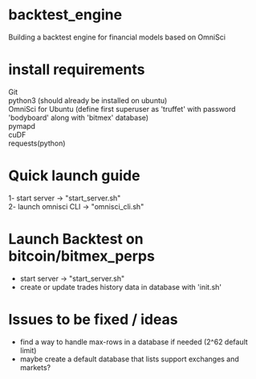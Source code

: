 # backtest_engine
Building a backtest engine for financial models based on OmniSci

# install requirements
Git  
python3 (should already be installed on ubuntu)  
OmniSci for Ubuntu (define first superuser as 'truffet' with password 'bodyboard' along with 'bitmex' database)  
pymapd  
cuDF  
requests(python)  

# Quick launch guide
1- start server -> "start_server.sh"  
2- launch omnisci CLI -> "omnisci_cli.sh"  

# Launch Backtest on bitcoin/bitmex_perps
- start server -> "start_server.sh"
- create or update trades history data in database with 'init.sh'  

# Issues to be fixed / ideas
- find a way to handle max-rows in a database if needed (2^62 default limit)  
- maybe create a default database that lists support exchanges and markets?
